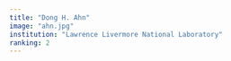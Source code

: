```yaml
---
title: "Dong H. Ahn"
image: "ahn.jpg"
institution: "Lawrence Livermore National Laboratory"
ranking: 2
---
```

